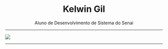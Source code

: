 <h1 align="center">Kelwin Gil</h1>

<p align="center">
  Aluno de Desenvolvimento de Sistema do Senai
</p>

---

![](./profile-3d-contrib/profile-gitblock.svg)

---
